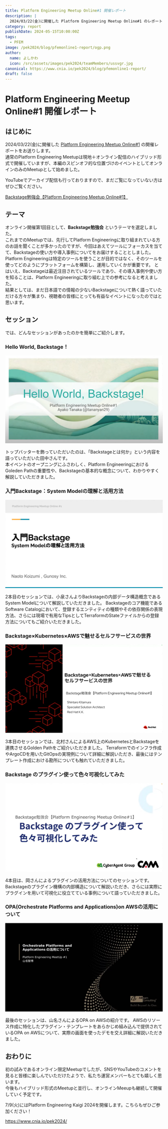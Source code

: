 ```yaml
---
title: Platform Engineering Meetup Online#1 開催レポート
description: |
  2024/03/22(金)に開催した Platform Engineering Meetup Online#1 のレポートです。
category: report
publishDate: 2024-05-15T10:00:00Z
tags:
  - PFEM
image: /pek2024/blog/pfemonline1-report/ogp.png
author:
  name: よしかわ
  icon: /src/assets/images/pek2024/teamMembers/ussvgr.jpg
canonical: https://www.cnia.io/pek2024/blog/pfemonline1-report/
draft: false
---
```


# Platform Engineering Meetup Online#1 開催レポート

## はじめに

2024/03/22(金)に開催した [Platform Engineering Meetup Online#1](https://platformengineering.connpass.com/event/311665/) の開催レポートをお送りします。  
通常のPlatform Engineering Meetupは現地＋オンライン配信のハイブリッド形式で開催していますが、本編のスピンオフ的な位置づけのイベントとしてオンラインのみのMeetupとして始めました。

YouTubeでアーカイブ配信も行っておりますので、まだご覧になっていない方はぜひご覧ください。

[Backstage勉強会【Platform Engineering Meetup Online#1】](https://www.youtube.com/watch?v=koMsUFOar88)

## テーマ

オンライン開催第1回目として、**Backstage勉強会** というテーマを選定しました。  
これまでのMeetupでは、先行してPlatform Engineeringに取り組まれている方のお話を聞くことが多かったのですが、今回はあえてツールにフォーカスを当てて、Backstageの使い方や導入事例についてをお届けすることとしました。
Platform Engineeringは特定のツールを使うことが目的ではなく、そのツールを使ってどのようにプラットフォームを構築し、運用していくかが重要です。
とはいえ、Backstageは最近注目されているツールであり、その導入事例や使い方を知ることは、Platform Engineeringに取り組む上での参考になると考えました。  
結果としては、まだ日本語での情報の少ないBackstageについて熱く語っていただける方々が集まり、視聴者の皆様にとっても有益なイベントになったのではと思います。

## セッション

では、どんなセッションがあったのかを簡単にご紹介します。

### Hello World, Backstage！
![](../../../public/pek2024/blog/pfemonline1-report/session1.png)

トップバッターを飾っていただいたのは、「Backstageとは何か」という内容を語っていただいた田中さんです。  
本イベントのオープニングにふさわしく、Platform EngineeringにおけるGoleden Pathの重要性や、Backstageの基本的な概念について、わかりやすく解説していただきました。

### 入門Backstage：System Modelの理解と活用方法
![](../../../public/pek2024/blog/pfemonline1-report/session2.png)

2本目のセッションでは、小泉さんよりBackstageの内部データ構造概念であるSystem Modelについて解説していただきました。
Backstageのコア機能であるSoftware Catalogにおいて、登録するエンティティの種類やその依存関係の表現方法、さらには現場で有用なTipsとしてTerraformのStateファイルからの登録方法についてもご紹介いただきました。

### Backstage×Kubernetes×AWSで魅せるセルフサービスの世界
![](../../../public/pek2024/blog/pfemonline1-report/session3.png)

3本目のセッションでは、北村さんによるAWS上のKubernetesとBackstageを連携させるGolden Pathをご紹介いただきました。
Terraformでのインフラ作成やArgoCDを用いたGitOpsの実現例について詳細に解説いただき、最後にはテンプレート作成における勘所についても触れていただきました。

### Backstage のプラグイン使って色々可視化してみた
![](../../../public/pek2024/blog/pfemonline1-report/session4.png)


4本目は、岡さんによるプラグインの活用方法についてのセッションです。
Backstageのプラグイン機構の内部構造について解説いただき、さらには実際にプラグインを用いて可視化に役立てている事例について語っていただきました。

### OPA(Orchestrate Platforms and Applications)on AWSの活用について
![](../../../public/pek2024/blog/pfemonline1-report/session5.png)


最後のセッションは、山名さんによるOPA on AWSの紹介です。
AWSのリソース作成に特化したプラグイン・テンプレートをあらかじめ組み込んで提供されているOPA on AWSについて、実際の画面を使ったデモを交え詳細に解説いただきました。

## おわりに

初の試みであるオンライン限定Meetupでしたが、SNSやYouTubeのコメントを見ると皆様に楽しんでいただけたようで、私たち運営メンバーもとても嬉しく思います。  
今後もハイブリッド形式のMeetupと並行し、オンラインMeeupも継続して開催していく予定です。

7/9(火)にはPlatform Engineering Kaigi 2024を開催します。こちらもぜひご参加ください！

https://www.cnia.io/pek2024/